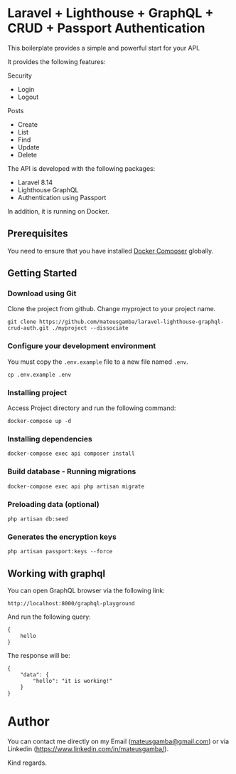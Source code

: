 # Laravel + Lighthouse + GraphQL + CRUD + Passport Authentication

This boilerplate provides a simple and powerful start for your API.

It provides the following features:

Security
* Login
* Logout

Posts
* Create
* List
* Find
* Update
* Delete

The API is developed with the following packages:
* Laravel 8.14
* Lighthouse GraphQL
* Authentication using Passport

In addition, it is running on Docker.

## Prerequisites

You need to ensure that you have installed [Docker Composer](https://docs.docker.com/compose/install/) globally.

## Getting Started

### Download using Git

Clone the project from github. Change myproject to your project name.

```
git clone https://github.com/mateusgamba/laravel-lighthouse-graphql-crud-auth.git ./myproject --dissociate
```

### Configure your development environment

You must copy the `.env.example` file to a new file named `.env`.

```
cp .env.example .env
```

### Installing project

Access Project directory and run the following command:

```
docker-compose up -d
```

### Installing dependencies

```
docker-compose exec api composer install
```

### Build database - Running migrations

```
docker-compose exec api php artisan migrate
```

### Preloading data (optional)

```
php artisan db:seed
```

### Generates the encryption keys

```
php artisan passport:keys --force
```

## Working with graphql

You can open GraphQL browser via the following link:

```
http://localhost:8000/graphql-playground
```

And run the following query:
```
{
    hello
}
```

The response will be:
```
{
    "data": {
        "hello": "it is working!"
    }
}
```

# Author

You can contact me directly on my Email (mateusgamba@gmail.com) or via Linkedin (https://www.linkedin.com/in/mateusgamba/).

Kind regards.